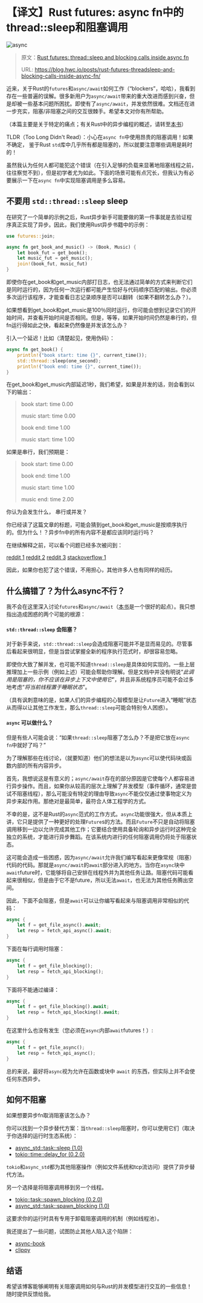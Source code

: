 # 【译文】Rust futures: async fn中的thread::sleep和阻塞调用 

![async](.\img\async.jpeg)

> 原文：[Rust futures: thread::sleep and blocking calls inside async fn](https://blog.hwc.io/posts/rust-futures-threadsleep-and-blocking-calls-inside-async-fn/)
>
> URL:    https://blog.hwc.io/posts/rust-futures-threadsleep-and-blocking-calls-inside-async-fn/

近来，关于Rust的`futures`和`async/await`如何工作（“blockers”，哈哈），我看到存在一些普遍的误解。很多新用户为`async/await`带来的重大改进而感到兴奋，但是却被一些基本问题所困扰。即使有了`async/await`，并发依然很难。文档还在进一步充实，阻塞/非阻塞之间的交互很棘手。希望本文对你有所帮助。

（本篇主要是关于特定的痛点；有关Rust中的异步编程的概述，请转至[本书](https://rust-lang.github.io/async-book/index.html)）

TLDR（Too Long Didn't Read）：小心在`async fn`中使用昂贵的阻塞调用！如果不确定， 鉴于Rust `std`库中几乎所有都是阻塞的，所以就要注意哪些调用是耗时的！

虽然我认为任何人都可能犯这个错误（在引入足够的负载来显著地阻塞线程之前，往往察觉不到），但是初学者尤为如此。下面的场景可能有点冗长，但我认为有必要展示一下在`async fn`中实现阻塞调用是多么容易。

## 不要用 `std::thread::sleep` sleep

在研究了一个简单的示例之后，Rust异步新手可能要做的第一件事就是去验证程序真正实现了异步。因此，我们使用Rust异步书籍中的示例：

```rust
use futures::join;

async fn get_book_and_music() -> (Book, Music) {
    let book_fut = get_book();
    let music_fut = get_music();
    join!(book_fut, music_fut)
}
```

即使你在get_book和get_music内部打日志，也无法通过简单的方式来判断它们是同时运行的，因为任何一次运行都可能产生恰好与代码顺序匹配的输出。你必须多次运行该程序，才能查看日志记录顺序是否可以翻转（如果不翻转怎么办？）。

如果想看到get_book和get_music是100％同时运行，你可能会想到记录它们的开始时间，并查看开始时间是否相同。但是，等等，如果开始时间仍然是串行的，但fn运行得如此之快，看起来仍然像是并发该怎么办？

引入一个延迟！比如（清楚起见，使用伪码）：

```rust
async fn get_book() {
    println!("book start: time {}", current_time());
    std::thread::sleep(one_second);
    println!("book end: time {}", current_time());
}
```

在get_book和get_music内部延迟1秒，我们希望，如果是并发的话，则会看到以下的输出：

> book start: time 0.00 
>
> music start: time 0.00 
>
> book end: time 1.00 
>
> music start: time 1.00

如果是串行，我们预期是：

>  book start: time 0.00 
>
> book end: time 1.00 
>
> music start: time 1.00 
>
> music end: time 2.00

你认为会发生什么， 串行或并发？

你已经读了这篇文章的标题，可能会猜到get_book和get_music是按顺序执行的。但为什么！？异步fn中的所有内容不是都应该同时运行吗？

在继续解释之前，可以看个问题已经多次被问到： 

[reddit 1](https://old.reddit.com/r/rust/comments/e1gxf8/not_understanding_asyncawait_properly/) [reddit 2](https://old.reddit.com/r/rust/comments/dtp6z7/what_can_i_actually_do_with_the_new_async_fn/) [reddit 3](https://old.reddit.com/r/rust/comments/dt0ruy/how_to_await_futures_concurrently/) [stackoverflow 1](https://stackoverflow.com/questions/52313031/how-to-run-multiple-futures-that-call-threadsleep-in-parallel) 

因此，如果你也犯了这个错误，不用担心，其他许多人也有同样的经历。

## 什么搞错了？为什么async不行？

我不会在这里深入讨论`futures`和`async/await`（[本书](https://rust-lang.github.io/async-book/index.html)是一个很好的起点）。我只想指出造成困惑的两个可能的根源：

#### `std::thread::sleep` 会阻塞？

对于新手来说，`std::thread::sleep`会造成阻塞可能并不是显而易见的。尽管事后看起来很明显，但是当尝试掌握全新的程序执行范式时，却很容易忽略。 

即使你大致了解并发，也可能不知道`thread::sleep`是具体如何实现的。一些上层推理加上一些示例（例如上述）可能会帮助你理解。但是文档中并没有明说“*此调用是阻塞的，你不应该在异步上下文中使用它*”，并且非系统程序员可能不会过多地考虑“*将当前线程置于睡眠状态*”。

（具有讽刺意味的是，如果人们的异步编程的心智模型是让`Future`进入“睡眠”状态从而得以让其他工作发生，那么`thread::sleep`可能会特别令人困惑）。

####  `async` 可以做什么？

但是有些人可能会说：“如果`thread::sleep`阻塞了怎么办？不是把它放在`async fn`中就好了吗？”

为了理解那些在线讨论，（就要知道）他们的想法是以为`async`可以使代码块或函数内部的所有内容异步。

 首先，我想说这是有意义的；`async/await`存在的部分原因是它使每个人都容易进行异步操作。而且，如果你从较高的层次上理解了并发模型（事件循环，通常是尝试不阻塞线程），那么可能没有特定的理由导致`async`不能仅仅通过使事物定义为异步来起作用。那绝对是最简单，最符合人体工程学的方式。 

不幸的是，这不是Rust的`async`范式的工作方式。`async`功能很强大，但从本质上讲，它只是提供了一种更好的处理`Future`s的方法。而且`Future`不只是自动将阻塞调用移到一边以允许完成其他工作；它要结合使用具备轮询和异步运行时这种完全独立的系统，才能进行异步舞蹈。在该系统内进行的任何阻塞调用仍将处于阻塞状态。 

这可能会造成一些困惑，因为`async/await`允许我们编写看起来更像常规（阻塞）代码的代码。那就是`async/await`的`await`部分进入的地方。当你在`async`块中`await`future时，它能够将自己安排在线程外并为其他任务让路。阻塞代码可能看起来很相似，但是由于它不是future，所以无法`await`，也无法为其他任务腾出空间。

因此，下面不会阻塞，但是`await`可以让你编写看起来与阻塞调用非常相似的代码：

```rust
async {
    let f = get_file_async().await;
    let resp = fetch_api_async().await;
}
```

下面在每行调用时阻塞：

```rust
async {
    let f = get_file_blocking();
    let resp = fetch_api_blocking();
}
```

下面将不能通过编译：

```rust
async {
    let f = get_file_blocking().await;
    let resp = fetch_api_blocking().await;
}
```

在这里什么也没有发生（您必须在`async`内部`await`futures！）:

```rust
async {
    let f = get_file_async();
    let resp = fetch_api_async();
}
```

总的来说，最好将`async`视为允许在函数或块中 `await` 的东西，但实际上并不会使任何东西异步。

## 如何不阻塞

如果想要异步fn取消阻塞该怎么办？ 

你可以找到一个异步替代方案：当`thread::sleep`阻塞时，你可以使用它们（取决于你选择的运行时生态系统）：

- [async_std::task::sleep (1.0)](https://docs.rs/async-std/1.1.0/async_std/task/fn.sleep.html)
- [tokio::time::delay_for (0.2.0)](https://docs.rs/tokio/0.2.0/tokio/time/fn.delay_for.html)

`tokio`和`async_std`都为其他阻塞操作（例如文件系统和tcp流访问）提供了异步替代方法。

另一个选择是将阻塞调用移到另一个线程。

- [tokio::task::spawn_blocking (0.2.0)](https://docs.rs/tokio/0.2.0/tokio/task/fn.spawn_blocking.html)
- [async_std::task::spawn_blocking (1.0)](https://docs.rs/async-std/1.1.0/async_std/task/fn.spawn_blocking.html)

这要求你的运行时具有专用于卸载阻塞调用的机制（例如线程池）。

我还提出了一些问题，试图防止其他人陷入这个陷阱：

- [async-book](https://github.com/rust-lang/async-book/issues/64)
- [clippy](https://github.com/rust-lang/rust-clippy/issues/4377)

## 结语

希望该博客能够阐明有关阻塞调用如何与Rust的并发模型进行交互的一些信息！随时提供反馈给我。



